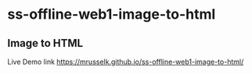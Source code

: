 # ss-offline-web1-image-to-html
<h2>Image to HTML</h2>
Live Demo link <a href="https://mrusselk.github.io/ss-offline-web1-image-to-html/">https://mrusselk.github.io/ss-offline-web1-image-to-html/</a>

